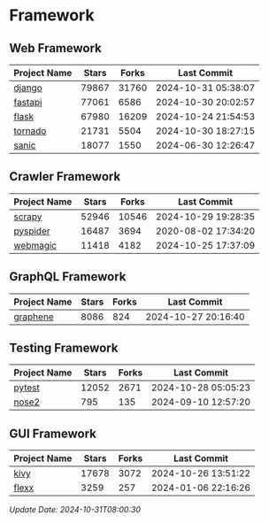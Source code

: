 # Framework

## Web Framework
| Project Name | Stars | Forks | Last Commit |
| ------------ | ----- | ----- | ----------- |
| [django](https://github.com/django/django) | 79867 | 31760 | 2024-10-31 05:38:07 |
| [fastapi](https://github.com/fastapi/fastapi) | 77061 | 6586 | 2024-10-30 20:02:57 |
| [flask](https://github.com/pallets/flask) | 67980 | 16209 | 2024-10-24 21:54:53 |
| [tornado](https://github.com/tornadoweb/tornado) | 21731 | 5504 | 2024-10-30 18:27:15 |
| [sanic](https://github.com/sanic-org/sanic) | 18077 | 1550 | 2024-06-30 12:26:47 |

## Crawler Framework
| Project Name | Stars | Forks | Last Commit |
| ------------ | ----- | ----- | ----------- |
| [scrapy](https://github.com/scrapy/scrapy) | 52946 | 10546 | 2024-10-29 19:28:35 |
| [pyspider](https://github.com/binux/pyspider) | 16487 | 3694 | 2020-08-02 17:34:20 |
| [webmagic](https://github.com/code4craft/webmagic) | 11418 | 4182 | 2024-10-25 17:37:09 |

## GraphQL Framework
| Project Name | Stars | Forks | Last Commit |
| ------------ | ----- | ----- | ----------- |
| [graphene](https://github.com/graphql-python/graphene) | 8086 | 824 | 2024-10-27 20:16:40 |

## Testing Framework
| Project Name | Stars | Forks | Last Commit |
| ------------ | ----- | ----- | ----------- |
| [pytest](https://github.com/pytest-dev/pytest) | 12052 | 2671 | 2024-10-28 05:05:23 |
| [nose2](https://github.com/nose-devs/nose2) | 795 | 135 | 2024-09-10 12:57:20 |

## GUI Framework
| Project Name | Stars | Forks | Last Commit |
| ------------ | ----- | ----- | ----------- |
| [kivy](https://github.com/kivy/kivy) | 17678 | 3072 | 2024-10-26 13:51:22 |
| [flexx](https://github.com/flexxui/flexx) | 3259 | 257 | 2024-01-06 22:16:26 |

*Update Date: 2024-10-31T08:00:30*